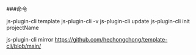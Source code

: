 ###命令

js-plugin-cli template
js-plugin-cli -v
js-plugin-cli update
js-plugin-cli init projectName


js-plugin-cli mirror https://github.com/hechongchong/template-cli/blob/main/





